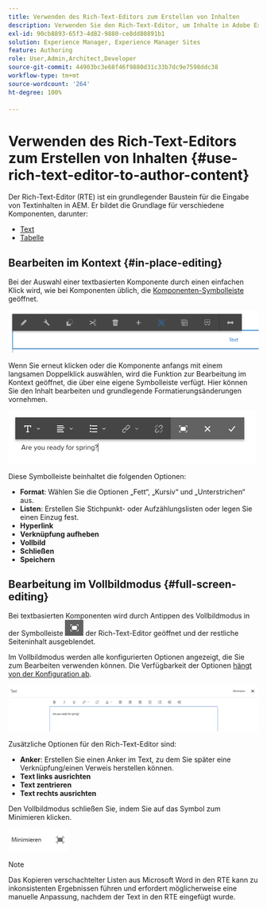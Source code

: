 ```yaml
---
title: Verwenden des Rich-Text-Editors zum Erstellen von Inhalten
description: Verwenden Sie den Rich-Text-Editor, um Inhalte in Adobe Experience Manager 6.5 zu erstellen.
exl-id: 90cb8893-65f3-4d82-9880-ce8dd80891b1
solution: Experience Manager, Experience Manager Sites
feature: Authoring
role: User,Admin,Architect,Developer
source-git-commit: 44903bc3e68f46f9880d31c33b7dc9e7598ddc38
workflow-type: tm+mt
source-wordcount: '264'
ht-degree: 100%

---
```


# Verwenden des Rich-Text-Editors zum Erstellen von Inhalten {#use-rich-text-editor-to-author-content}

Der Rich-Text-Editor (RTE) ist ein grundlegender Baustein für die Eingabe von Textinhalten in AEM. Er bildet die Grundlage für verschiedene Komponenten, darunter:

* [Text](https://experienceleague.adobe.com/de/docs/experience-manager-core-components/using/wcm-components/text)
* [Tabelle](https://experienceleague.adobe.com/de/docs/experience-manager-core-components/using/wcm-components/text#table)

## Bearbeiten im Kontext {#in-place-editing}

Bei der Auswahl einer textbasierten Komponente durch einen einfachen Klick wird, wie bei Komponenten üblich, die [Komponenten-Symbolleiste](/help/sites-authoring/editing-content.md#edit-configure-copy-cut-delete-paste) geöffnet.

![screen_shot_2018-03-21at163054](assets/screen_shot_2018-03-21at163054.png)

Wenn Sie erneut klicken oder die Komponente anfangs mit einem langsamen Doppelklick auswählen, wird die Funktion zur Bearbeitung im Kontext geöffnet, die über eine eigene Symbolleiste verfügt. Hier können Sie den Inhalt bearbeiten und grundlegende Formatierungsänderungen vornehmen.

![screen_shot_2018-03-21at163214](assets/screen_shot_2018-03-21at163214.png)

Diese Symbolleiste beinhaltet die folgenden Optionen:

* **Format**: Wählen Sie die Optionen „Fett“, „Kursiv“ und „Unterstrichen“ aus.
* **Listen**: Erstellen Sie Stichpunkt- oder Aufzählungslisten oder legen Sie einen Einzug fest.
* **Hyperlink**
* **Verknüpfung aufheben**
* **Vollbild**
* **Schließen**
* **Speichern**

## Bearbeitung im Vollbildmodus {#full-screen-editing}

Bei textbasierten Komponenten wird durch Antippen des Vollbildmodus in der Symbolleiste ![Vollbildbearbeitungsmodus](do-not-localize/screen_shot_2018-03-21at163236.png) der Rich-Text-Editor geöffnet und der restliche Seiteninhalt ausgeblendet.

Im Vollbildmodus werden alle konfigurierten Optionen angezeigt, die Sie zum Bearbeiten verwenden können. Die Verfügbarkeit der Optionen [hängt von der Konfiguration ab](/help/sites-administering/rich-text-editor.md).

![screen_shot_2018-03-21at163248](assets/screen_shot_2018-03-21at163248.png)

Zusätzliche Optionen für den Rich-Text-Editor sind:

* **Anker**: Erstellen Sie einen Anker im Text, zu dem Sie später eine Verknüpfung/einen Verweis herstellen können.
* **Text links ausrichten**
* **Text zentrieren**
* **Text rechts ausrichten**

Den Vollbildmodus schließen Sie, indem Sie auf das Symbol zum Minimieren klicken.

![screen_shot_2018-03-21at163323](assets/screen_shot_2018-03-21at163323.png)

>[!NOTE]
>
>Das Kopieren verschachtelter Listen aus Microsoft Word in den RTE kann zu inkonsistenten Ergebnissen führen und erfordert möglicherweise eine manuelle Anpassung, nachdem der Text in den RTE eingefügt wurde.
